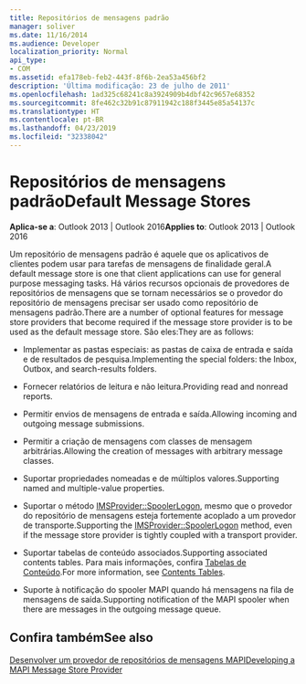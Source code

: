 ```yaml
---
title: Repositórios de mensagens padrão
manager: soliver
ms.date: 11/16/2014
ms.audience: Developer
localization_priority: Normal
api_type:
- COM
ms.assetid: efa178eb-feb2-443f-8f6b-2ea53a456bf2
description: 'Última modificação: 23 de julho de 2011'
ms.openlocfilehash: 1ad325c68241c8a3924909b4dbf42c9657e68352
ms.sourcegitcommit: 8fe462c32b91c87911942c188f3445e85a54137c
ms.translationtype: HT
ms.contentlocale: pt-BR
ms.lasthandoff: 04/23/2019
ms.locfileid: "32338042"
---
```

# <a name="default-message-stores"></a><span data-ttu-id="875ef-103">Repositórios de mensagens padrão</span><span class="sxs-lookup"><span data-stu-id="875ef-103">Default Message Stores</span></span>

  
  
<span data-ttu-id="875ef-104">**Aplica-se a**: Outlook 2013 | Outlook 2016</span><span class="sxs-lookup"><span data-stu-id="875ef-104">**Applies to**: Outlook 2013 | Outlook 2016</span></span> 
  
<span data-ttu-id="875ef-105">Um repositório de mensagens padrão é aquele que os aplicativos de clientes podem usar para tarefas de mensagens de finalidade geral.</span><span class="sxs-lookup"><span data-stu-id="875ef-105">A default message store is one that client applications can use for general purpose messaging tasks.</span></span> <span data-ttu-id="875ef-106">Há vários recursos opcionais de provedores de repositórios de mensagens que se tornam necessários se o provedor do repositório de mensagens precisar ser usado como repositório de mensagens padrão.</span><span class="sxs-lookup"><span data-stu-id="875ef-106">There are a number of optional features for message store providers that become required if the message store provider is to be used as the default message store.</span></span> <span data-ttu-id="875ef-107">São eles:</span><span class="sxs-lookup"><span data-stu-id="875ef-107">They are as follows:</span></span>
  
- <span data-ttu-id="875ef-108">Implementar as pastas especiais: as pastas de caixa de entrada e saída e de resultados de pesquisa.</span><span class="sxs-lookup"><span data-stu-id="875ef-108">Implementing the special folders: the Inbox, Outbox, and search-results folders.</span></span>
    
- <span data-ttu-id="875ef-109">Fornecer relatórios de leitura e não leitura.</span><span class="sxs-lookup"><span data-stu-id="875ef-109">Providing read and nonread reports.</span></span>
    
- <span data-ttu-id="875ef-110">Permitir envios de mensagens de entrada e saída.</span><span class="sxs-lookup"><span data-stu-id="875ef-110">Allowing incoming and outgoing message submissions.</span></span>
    
- <span data-ttu-id="875ef-111">Permitir a criação de mensagens com classes de mensagem arbitrárias.</span><span class="sxs-lookup"><span data-stu-id="875ef-111">Allowing the creation of messages with arbitrary message classes.</span></span>
    
- <span data-ttu-id="875ef-112">Suportar propriedades nomeadas e de múltiplos valores.</span><span class="sxs-lookup"><span data-stu-id="875ef-112">Supporting named and multiple-value properties.</span></span>
    
- <span data-ttu-id="875ef-113">Suportar o método [IMSProvider::SpoolerLogon](imsprovider-spoolerlogon.md), mesmo que o provedor do repositório de mensagens esteja fortemente acoplado a um provedor de transporte.</span><span class="sxs-lookup"><span data-stu-id="875ef-113">Supporting the [IMSProvider::SpoolerLogon](imsprovider-spoolerlogon.md) method, even if the message store provider is tightly coupled with a transport provider.</span></span> 
    
- <span data-ttu-id="875ef-114">Suportar tabelas de conteúdo associados.</span><span class="sxs-lookup"><span data-stu-id="875ef-114">Supporting associated contents tables.</span></span> <span data-ttu-id="875ef-115">Para mais informações, confira [Tabelas de Conteúdo](contents-tables.md).</span><span class="sxs-lookup"><span data-stu-id="875ef-115">For more information, see [Contents Tables](contents-tables.md).</span></span>
    
- <span data-ttu-id="875ef-116">Suporte à notificação do spooler MAPI quando há mensagens na fila de mensagens de saída.</span><span class="sxs-lookup"><span data-stu-id="875ef-116">Supporting notification of the MAPI spooler when there are messages in the outgoing message queue.</span></span>
    
## <a name="see-also"></a><span data-ttu-id="875ef-117">Confira também</span><span class="sxs-lookup"><span data-stu-id="875ef-117">See also</span></span>



[<span data-ttu-id="875ef-118">Desenvolver um provedor de repositórios de mensagens MAPI</span><span class="sxs-lookup"><span data-stu-id="875ef-118">Developing a MAPI Message Store Provider</span></span>](developing-a-mapi-message-store-provider.md)

